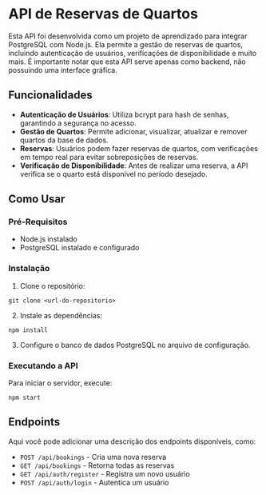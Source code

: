 # API de Reservas de Quartos

Esta API foi desenvolvida como um projeto de aprendizado para integrar PostgreSQL com Node.js. Ela permite a gestão de reservas de quartos, incluindo autenticação de usuários, verificações de disponibilidade e muito mais. É importante notar que esta API serve apenas como backend, não possuindo uma interface gráfica.

## Funcionalidades

- **Autenticação de Usuários**: Utiliza bcrypt para hash de senhas, garantindo a segurança no acesso.
- **Gestão de Quartos**: Permite adicionar, visualizar, atualizar e remover quartos da base de dados.
- **Reservas**: Usuários podem fazer reservas de quartos, com verificações em tempo real para evitar sobreposições de reservas.
- **Verificação de Disponibilidade**: Antes de realizar uma reserva, a API verifica se o quarto está disponível no período desejado.

## Como Usar

### Pré-Requisitos

- Node.js instalado
- PostgreSQL instalado e configurado

### Instalação

1. Clone o repositório:
```
git clone <url-do-repositorio>
```
2. Instale as dependências:
```
npm install
```
3. Configure o banco de dados PostgreSQL no arquivo de configuração.

### Executando a API

Para iniciar o servidor, execute:
```
npm start
```

## Endpoints

Aqui você pode adicionar uma descrição dos endpoints disponíveis, como:

- `POST /api/bookings` - Cria uma nova reserva
- `GET /api/bookings` - Retorna todas as reservas
- `GET /api/auth/register` - Registra um novo usuário
- `POST /api/auth/login` - Autentica um usuário